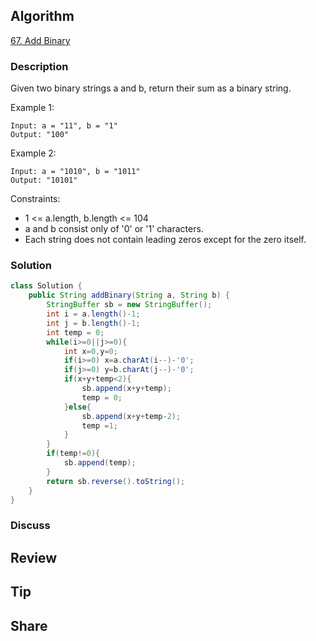 ## Algorithm

[67. Add Binary](https://leetcode.com/problems/add-binary/)

### Description

Given two binary strings a and b, return their sum as a binary string.

Example 1:

```
Input: a = "11", b = "1"
Output: "100"
```

Example 2:

```
Input: a = "1010", b = "1011"
Output: "10101"
```

Constraints:

- 1 <= a.length, b.length <= 104
- a and b consist only of '0' or '1' characters.
- Each string does not contain leading zeros except for the zero itself.

### Solution

```java
class Solution {
    public String addBinary(String a, String b) {
        StringBuffer sb = new StringBuffer();
        int i = a.length()-1;
        int j = b.length()-1;
        int temp = 0;
        while(i>=0||j>=0){
            int x=0,y=0;
            if(i>=0) x=a.charAt(i--)-'0';
            if(j>=0) y=b.charAt(j--)-'0';
            if(x+y+temp<2){
                sb.append(x+y+temp);
                temp = 0;
            }else{
                sb.append(x+y+temp-2);
                temp =1;
            }
        }
        if(temp!=0){
            sb.append(temp);
        }
        return sb.reverse().toString();
    }
}
```

### Discuss

## Review


## Tip


## Share
